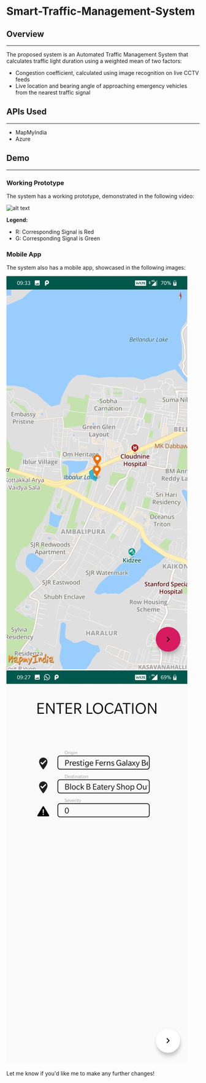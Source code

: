 # Smart-Traffic-Management-System

## Overview

---

The proposed system is an Automated Traffic Management System that calculates traffic light duration using a weighted mean of two factors:

-   Congestion coefficient, calculated using image recognition on live CCTV feeds
-   Live location and bearing angle of approaching emergency vehicles from the nearest traffic signal

## APIs Used

---

-   MapMyIndia
-   Azure

## Demo

---

### Working Prototype

The system has a working prototype, demonstrated in the following video:

![alt text](https://github.com/codefeeder/Smart-Traffic-Management-System/blob/master/demo/videoplayback.gif)

**Legend:**

-   R: Corresponding Signal is Red
-   G: Corresponding Signal is Green

### Mobile App

The system also has a mobile app, showcased in the following images:

![alt text](https://github.com/codefeeder/Smart-Traffic-Management-System/blob/master/demo/WhatsApp%20Image%202019-03-18%20at%201.25.43%20PM.jpeg)  ![alt text](https://github.com/codefeeder/Smart-Traffic-Management-System/blob/master/demo/WhatsApp%20Image%202019-03-18%20at%201.25.44%20PM.jpeg)

Let me know if you'd like me to make any further changes!
